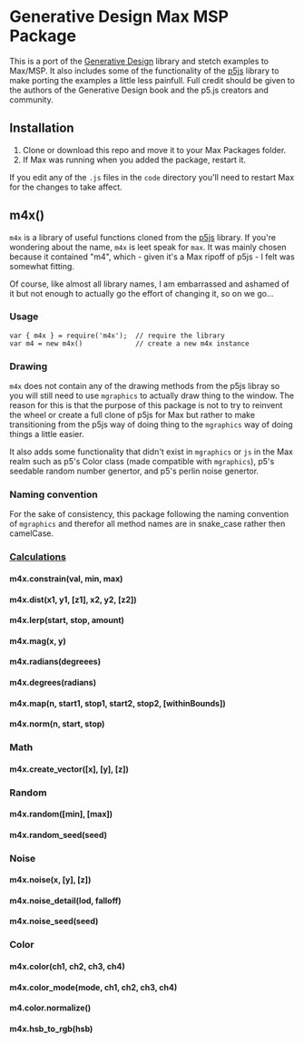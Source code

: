 # Generative Design Max MSP Package

This is a port of the [Generative Design](http://www.generative-gestaltung.de/) library and stetch examples to Max/MSP. It also includes some of the functionality of the [p5js](https://p5js.org/) library to make porting the examples a little less painfull. Full credit should be given to the authors of the Generative Design book and the p5.js creators and community.

## Installation

1. Clone or download this repo and move it to your Max Packages folder.
2. If Max was running when you added the package, restart it.

If you edit any of the `.js` files in the `code` directory you'll need to restart Max for the changes to take affect.

## m4x()

`m4x` is a library of useful functions cloned from the [p5js](https://p5js.org/) library. If you're wondering about the name, `m4x` is leet speak for `max`. It was mainly chosen because it contained "m4", which - given it's a Max ripoff of p5js - I felt was somewhat fitting. 

Of course, like almost all library names, I am embarrassed and ashamed of it but not enough to actually go the effort of changing it, so on we go...

### Usage

```
var { m4x } = require('m4x');  // require the library
var m4 = new m4x()             // create a new m4x instance
```

### Drawing
`m4x` does not contain any of the drawing methods from the p5js libray so you will still need to use `mgraphics` to actually draw thing to the window. The reason for this is that the purpose of this package is not to try to reinvent the wheel or create a full clone of p5js for Max but rather to make transitioning from the p5js way of doing thing to the `mgraphics` way of doing things a little easier. 

It also adds some functionality that didn't exist in `mgraphics` or `js` in the Max realm such as p5's Color class (made compatible with `mgraphics`), p5's seedable random number genertor, and p5's perlin noise genertor.

### Naming convention
For the sake of consistency, this package following the naming convention of `mgraphics` and therefor all method names are in snake_case rather then camelCase. 

### [Calculations](https://github.com/danreidxy/Generative-Design-Max-MSP/blob/add-examples/code/m4x.calculation.js)

#### m4x.constrain(val, min, max)

#### m4x.dist(x1, y1, [z1], x2, y2, [z2])

#### m4x.lerp(start, stop, amount)

#### m4x.mag(x, y)

#### m4x.radians(degreees)

#### m4x.degrees(radians)

#### m4x.map(n, start1, stop1, start2, stop2, [withinBounds])

#### m4x.norm(n, start, stop)

### Math

#### m4x.create_vector([x], [y], [z])

### Random

#### m4x.random([min], [max])

#### m4x.random_seed(seed)

### Noise

#### m4x.noise(x, [y], [z])

#### m4x.noise_detail(lod, falloff)

#### m4x.noise_seed(seed)

### Color

#### m4x.color(ch1, ch2, ch3, ch4)

#### m4x.color_mode(mode, ch1, ch2, ch3, ch4)

#### m4.color.normalize()


#### m4x.hsb_to_rgb(hsb)
